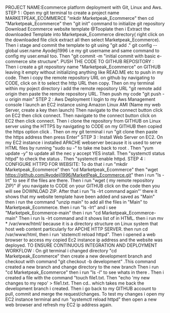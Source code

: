 PROJECT NAME:Ecommerce platform deployment with Git, Linux and Aws.
STEP 1 :
Open my git terminal to create a project name MARKETPEAK_ECOMMERCE "mkdir Marketpeak_Ecommerce" then cd "Marketpeak_Ecommerce" then "git init" command to initialize git repository
Download Ecommerce website template @Tooplate then i Extract the downloaded Template into Marketpeak_Ecommerce directory( right click on the downloaded file click extract all then select Marketpeak_Ecommerce).
Then i stage and commit the template to git using "git add ." git config --global user.name Ayodeji1996 i.e my git username and same command to config my user.email too.
Then "git commit -m "initial commit with basic e-commerce site structure".
PUSH THE CODE TO GITHUB REPOSITORY :
Then i create a git repository name "Marketpeak_Ecommerce" on GITHUB leaving it empty without initializing anything like READ.ME etc to push in my code.
Then i copy the remote repository URL on github by navigating to CODE, click on it to select the http URL then copy.
Then on my terminal within my poject directory i add the remote repository URL "git remote add origin then paste the remote repository URL. 
Then push my code "git push -u origin main"
STEP 2 : Aws Deployment
I login to my Aws Management console 
I launch an EC2 instance using Amazon Linux AMI (Name my web Server, create a key then launch)
Then navigate to the connect button click on EC2 then click connect.
Then navigate to the connect button click on EC2 then click connect.
Then i clone the repository from GITHUB on Linux server using the HTTPS by navigating to CODE on my GITHUB then copied the https option click .
Then on my git terminal i run "git clone then paste the https address then press Enter"
STEP 3 : Install Web Server on EC2.
On my EC2 instance i installed APACHE webserver because it is used to serve HTML files by running "sudo su -" to take me back to root . Then "yum update -y" to update all the  nec
y accept YES install. Then "systemctl status httpd" to check the status . Then "systemctl enable httpd.
STEP 4 :
CONFIGURE HTTPD FOR WEBSITE:
To do that i run "mkdir Marketpeak_Ecommerce" then  "cd Marketpeak_Ecommerce" 
then "wget https://github.com/Ayodeji1996/MarketPeak_Ecommerce.git" then i run "ls -lrt" to see if the files are there.
Then i run "wget ( my remote repository ZIP)" iF you navigate to CODE on your GITHUB click on the code then you will see DOWNLOAD ZIP.
After that i run "ls -lrt command again"' there it shows that my website template have been added and saved as "Main" 
then i run the command "unzip main" to add all the files in "Main" to Marketpeak_Ecommerce. 
then i run "ls -lrt" and i see "Marketpek_Ecommerce-main" then i run "cd Marketpeak_Ecommerce-main"
Then i run ls -lrt command and it shows list of  in HTML.
then i run mv * /var/www/html/ because it is a directory structure on Linux system that host web content particularly for APCHE HTTP SERVER.
then run cd /var/www/html, then i run 'ststemctl reload httpd".
Then i opened a web browser to access my copied Ec2 instance ip address and the website was deployed.
TO ENSURE CONTINUOUS INTEGRATION AND DEPLOYMENT WORKFLOW :
On git terminal i changed directory "cd Marketpeak_Ecommerce"
then create a new development branch and checkout with command "git checkout -b development" .This command created a new branch and change directory to the new branch
Then i run "cd Marketpeak_Ecommerce" then i run "ls -l" to see whats in there . 
Then i created a file with the command "touch file1.txt. 
Then "echo 'my new changes to my repo' > file1.txt. 
Then cd.. which takes me back the development branch i created.
Then i go back to my GITHUB account to pull, commit and merge the request/changes.
To test my changes i open my EC2 instance terminal and run "systemctl reload httpd" 
then open a new web browser and refresh my EC2 ip address again.












